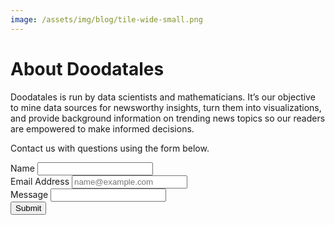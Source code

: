 ```yaml
---
image: /assets/img/blog/tile-wide-small.png
---
```


# About Doodatales

Doodatales is run by data scientists and mathematicians.  It’s our objective to mine data sources for newsworthy insights, turn them into visualizations, and provide background information on trending news topics so our readers are empowered to make informed decisions.  

Contact us with questions using the form below.

<form action="https://getsimpleform.com/messages?form_api_token=c1f8ef95da9247d4b806c2459380979a" method="post">
  <!-- the redirect_to is optional, the form will redirect to the referrer on submission -->
  <input type='hidden' name='redirect_to' value='<the complete return url e.g. http://fooey.com/thank-you.html>' />
  <!-- all your input fields here.... -->
  <div class="form-group">
    <label for="Name">Name</label>
    <input type='text' name='Name' id="Name"/>
  </div>
  <div class="form-group">
    <label for="Email">Email Address</label>
    <input type='text' name='email' placeholder="name@example.com" id="Email"/>
  </div>
  <div class="form-group">
    <label for="Message">Message</label>
    <input type='text' name='message' id="Message" rows="3"/>
  </div>
  <input type='submit' value='Submit' />
</form>
